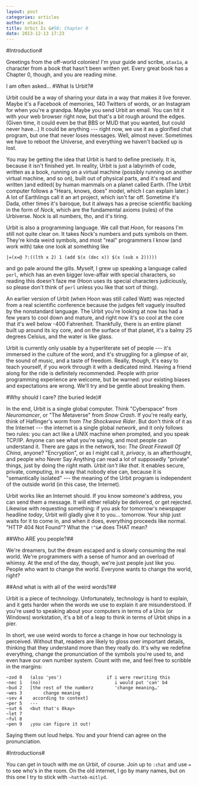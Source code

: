 ```yaml
---
layout: post
categories: articles
author: atax1a
title: Urbit Is &#58; Chapter 0
date: 2013-12-13 17:23
---
```


#Introduction#

Greetings from the off-world colonies! I'm your guide and scribe,
`atax1a`, a character from a book that hasn't been written yet. Every
great book has a Chapter 0, though, and you are reading mine.

I am often asked...
#What Is Urbit?#

Urbit could be a way of sharing your data in a way that makes it live
forever.  Maybe it's a Facebook of memories, 140 Twitters of words, or
an Instagram for when you're a grandpa. Maybe you send Urbit an email.
You can hit it with your web browser right now, but that's a bit rough
around the edges. (Given time, it could even be that BBS or MUD that
you wanted, but could never have...) It could be anything --- right
now, we use it as a glorified chat program, but one that never loses
messages. Well, almost never.  Sometimes we have to reboot the
Universe, and everything we haven't backed up is lost.

You may be getting the idea that Urbit is hard to define precisely. It is,
because it isn't finished yet. In reality, Urbit is just a labyrinth
of code, written as a book, running on a virtual machine (possibly
running on another virtual machine, and so on), built out of physical
parts, and it's read and written )and edited( by human mammals on a
planet called Earth. (The Urbit computer follows a "Hears, knows,
does" model, which I can explain later.) A lot of Earthlings call it
an art project, which isn't far off. Sometime it's Dada, other times
it's baroque, but it always has a precise scientific backing in the
form of *Nock*, which are the fundamental axioms (rules) of the
Urbiverse. Nock is all numbers, tho, and it's tiring.

Urbit is also a programming language. We call that *Hoon*, for reasons
I'm still not quite clear on. It takes Nock's numbers and puts symbols
on them. They're kinda weird symbols, and most "real" programmers I
know (and work with) take one look at something like

    |=(x=@ ?:((lth x 2) 1 (add $(x (dec x)) $(x (sub x 2)))))

and go pale around the gills. Myself, I grew up speaking a language
called `perl`, which has an even bigger love-affair with special
characters, so reading this doesn't faze me (Hoon uses its special
characters judiciously, so please don't think of `perl` unless you like
that sort of thing).

An earlier version of Urbit (when Hoon was still called Watt) was
rejected from a real scientific conference because the judges felt
vaguely insulted by the nonstandard language. The Urbit you're looking
at now has had a few years to cool down and mature, and right now it's
so cool at the core that it's well below -400 Fahrenheit. Thankfully,
there is an entire planet built up around its icy core, and on the
surface of that planet, it's a balmy 25 degrees Celsius, and the water
is like glass.

Urbit is currently only usable by a hyperliterate set of people ---
it's immersed in the culture of the word, and it's struggling for a
glimpse of air, the sound of music, and a taste of freedom.  Really,
though, it's easy to teach yourself, if you work through it with a
dedicated mind. Having a friend along for the ride is definitely
recommended. People with prior programming experience are welcome, but
be warned: your existing biases and expectations are wrong. We'll try
and be gentle about breaking them.

#Why should I care? (the buried lede)#

In the end, Urbit is a single global computer. Think "Cyberspace" from
_Neuromancer_, or "The Metaverse" from _Snow Crash_. If you're really
early, think of Haflinger's worm from _The Shockwave Rider_. But don't
think of it as the Internet --- the internet is a single global
_network_, and it only follows two rules: you can act like a UNIX
machine when prompted, and you speak TCP/IP. Anyone can see what
you're saying, and most people can understand it. There are gaps in
the network, too: _The Great Firewall Of China_, anyone? "Encryption",
or as I might call it, _privacy_, is an afterthought, and people who
Never Say Anything can read a lot of supposedly "private" things, just
by doing the right math. *Urbit isn't like that*. It enables secure,
private, computing, in a way that nobody else can, because it is
"semantically isolated" --- the meaning of the Urbit program is
independent of the outside world (in this case, the Internet).

Urbit works like an Internet should. If you know someone's address,
you can send them a message. It will either reliably be delivered, or
get rejected. Likewise with requesting something: if you ask for
tomorrow's newspaper headline _today_, Urbit will gladly give it to
you...  tomorrow. Your ship just waits for it to come in, and when it
does, everything proceeds like normal. "HTTP 404 Not Found"? What the
`!^&#` does THAT mean?

##Who ARE you people?##

We're dreamers, but the dream escaped and is slowly consuming the real
world. We're programmers with a sense of humor and an overload of
whimsy. At the end of the day, though, we're just people just like
you. People who want to change the world.  Everyone wants to change
the world, right?

##And what is with all of the weird words?##

Urbit is a piece of technology. Unfortunately, technology is hard to
explain, and it gets harder when the words we use to explain it are
misunderstood.  If you're used to speaking about your computers in
terms of a Unix (or Windows) workstation, it's a bit of a leap to
think in terms of Urbit ships in a pier.

In short, we use weird words to force a change in how our technology
is perceived. Without that, readers are likely to gloss over important
details, thinking that they understand more than they really do. It's
why we redefine everything, change the pronunciation of the symbols
you're used to, and even have our own number system. Count with me,
and feel free to scribble in the margins:

    ~zod 0   (also 'yes')                 if i were rewriting this
    ~nec 1   (no)                            i would put 'can' b4
    ~bud 2   [the rest of the numberz        'change meaning…'
    ~wes 3        change meaning
    ~sev 4    according to context]
    ~per 5   ---
    ~sut 6   <but that's 0kay>
    ~let 7   
    ~ful 8   
    ~pen 9   ¡you can figure it out!

Saying them out loud helps. You and your friend can agree on the
pronunciation.

#Introductions#

You can get in touch with me on Urbit, of course. Join up to `:chat`
and use `=` to see who's in the room. On the old internet, I go by
many names, but on this one I try to stick with `~hatteb-mitlyd`.
